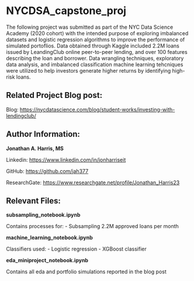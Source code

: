 # NYCDSA_capstone_proj
The following project was submitted as part of the NYC Data Science Academy (2020 cohort) with the intended purpose of exploring imbalanced datasets and logistic regression algorithms to improve the performance of simulated portoflios. Data obtained through Kaggle included 2.2M loans issued by LeandingClub online peer-to-peer lending, and over 100 features describing the loan and borrower. Data wrangling techniques, exploratory data analysis, and imbalanced classification machine learning tehcniques were utilized to help investors generate higher returns by identifying high-risk loans. 

## Related Project Blog post:

Blog: https://nycdatascience.com/blog/student-works/investing-with-lendingclub/

## Author Information:
**Jonathan A. Harris, MS**

Linkedin: https://www.linkedin.com/in/jonharriseit

GitHub: https://github.com/jah377

ResearchGate: https://www.researchgate.net/profile/Jonathan_Harris23

## Relevant Files:
**subsampling_notebook.ipynb**

  Contains processes for:
    - Subsampling 2.2M approved loans per month
  
 **machine_learning_notebook.ipynb**

  Classifiers used:
    - Logistic regression
    - XGBoost classifier
  
**eda_miniproject_notebook.ipynb**

  Contains all eda and portfolio simulations reported in the blog post
